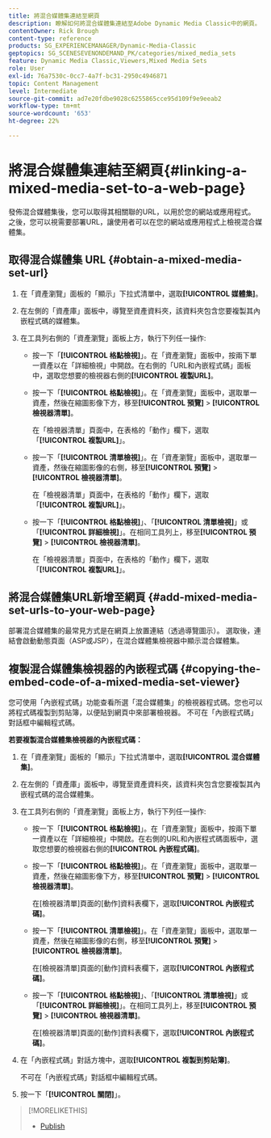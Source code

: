 ```yaml
---
title: 將混合媒體集連結至網頁
description: 瞭解如何將混合媒體集連結至Adobe Dynamic Media Classic中的網頁。
contentOwner: Rick Brough
content-type: reference
products: SG_EXPERIENCEMANAGER/Dynamic-Media-Classic
geptopics: SG_SCENESEVENONDEMAND_PK/categories/mixed_media_sets
feature: Dynamic Media Classic,Viewers,Mixed Media Sets
role: User
exl-id: 76a7530c-0cc7-4a7f-bc31-2950c4946871
topic: Content Management
level: Intermediate
source-git-commit: ad7e20fdbe9028c6255865cce95d109f9e9eeab2
workflow-type: tm+mt
source-wordcount: '653'
ht-degree: 22%

---
```


# 將混合媒體集連結至網頁{#linking-a-mixed-media-set-to-a-web-page}

發佈混合媒體集後，您可以取得其相關聯的URL，以用於您的網站或應用程式。 之後，您可以視需要部署URL，讓使用者可以在您的網站或應用程式上檢視混合媒體集。

## 取得混合媒體集 URL {#obtain-a-mixed-media-set-url}

1. 在「資產瀏覽」面板的「顯示」下拉式清單中，選取&#x200B;**[!UICONTROL 媒體集]**。
1. 在左側的「資產庫」面板中，導覽至資產資料夾，該資料夾包含您要複製其內嵌程式碼的媒體集。
1. 在工具列右側的「資產瀏覽」面板上方，執行下列任一操作:

   * 按一下「**[!UICONTROL 格點檢視]**」。在「資產瀏覽」面板中，按兩下單一資產以在「詳細檢視」中開啟。在右側的「URL和內嵌程式碼」面板中，選取您想要的檢視器右側的&#x200B;**[!UICONTROL 複製URL]**。
   * 按一下「**[!UICONTROL 格點檢視]**」。在「資產瀏覽」面板中，選取單一資產，然後在縮圖影像下方，移至&#x200B;**[!UICONTROL 預覽]** > **[!UICONTROL 檢視器清單]**。

     在「檢視器清單」頁面中，在表格的「動作」欄下，選取「**[!UICONTROL 複製URL]**」。

   * 按一下「**[!UICONTROL 清單檢視]**」。在「資產瀏覽」面板中，選取單一資產，然後在縮圖影像的右側，移至&#x200B;**[!UICONTROL 預覽]** > **[!UICONTROL 檢視器清單]**。

     在「檢視器清單」頁面中，在表格的「動作」欄下，選取「**[!UICONTROL 複製URL]**」。

   * 按一下「**[!UICONTROL 格點檢視]**」、「**[!UICONTROL 清單檢視]**」或「**[!UICONTROL 詳細檢視]**」。在相同工具列上，移至&#x200B;**[!UICONTROL 預覽]** > **[!UICONTROL 檢視器清單]**。

     在「檢視器清單」頁面中，在表格的「動作」欄下，選取「**[!UICONTROL 複製URL]**」。

## 將混合媒體集URL新增至網頁 {#add-mixed-media-set-urls-to-your-web-page}

部署混合媒體集的最常見方式是在網頁上放置連結（透過導覽圖示）。 選取後，連結會啟動動態頁面（ASP或JSP），在混合媒體集檢視器中顯示混合媒體集。

## 複製混合媒體集檢視器的內嵌程式碼 {#copying-the-embed-code-of-a-mixed-media-set-viewer}

您可使用「內嵌程式碼」功能查看所選「混合媒體集」的檢視器程式碼。您也可以將程式碼複製到剪貼簿，以便貼到網頁中來部署檢視器。 不可在「內嵌程式碼」對話框中編輯程式碼。

**若要複製混合媒體集檢視器的內嵌程式碼：**

1. 在「資產瀏覽」面板的「顯示」下拉式清單中，選取&#x200B;**[!UICONTROL 混合媒體集]**。
1. 在左側的「資產庫」面板中，導覽至資產資料夾，該資料夾包含您要複製其內嵌程式碼的混合媒體集。
1. 在工具列右側的「資產瀏覽」面板上方，執行下列任一操作:

   * 按一下「**[!UICONTROL 格點檢視]**」。在「資產瀏覽」面板中，按兩下單一資產以在「詳細檢視」中開啟。在右側的URL和內嵌程式碼面板中，選取您想要的檢視器右側的&#x200B;**[!UICONTROL 內嵌程式碼]**。
   * 按一下「**[!UICONTROL 格點檢視]**」。在「資產瀏覽」面板中，選取單一資產，然後在縮圖影像下方，移至&#x200B;**[!UICONTROL 預覽]** > **[!UICONTROL 檢視器清單]**。

     在[檢視器清單]頁面的[動作]資料表欄下，選取&#x200B;**[!UICONTROL 內嵌程式碼]**。

   * 按一下「**[!UICONTROL 清單檢視]**」。在「資產瀏覽」面板中，選取單一資產，然後在縮圖影像的右側，移至&#x200B;**[!UICONTROL 預覽]** > **[!UICONTROL 檢視器清單]**。

     在[檢視器清單]頁面的[動作]資料表欄下，選取&#x200B;**[!UICONTROL 內嵌程式碼]**。

   * 按一下「**[!UICONTROL 格點檢視]**」、「**[!UICONTROL 清單檢視]**」或「**[!UICONTROL 詳細檢視]**」。在相同工具列上，移至&#x200B;**[!UICONTROL 預覽]** > **[!UICONTROL 檢視器清單]**。

     在[檢視器清單]頁面的[動作]資料表欄下，選取&#x200B;**[!UICONTROL 內嵌程式碼]**。

1. 在「內嵌程式碼」對話方塊中，選取&#x200B;**[!UICONTROL 複製到剪貼簿]**。

   不可在「內嵌程式碼」對話框中編輯程式碼。

1. 按一下「**[!UICONTROL 關閉]**」。

>[!MORELIKETHIS]
>
>* [Publish](publishing-files.md#publishing_files)
